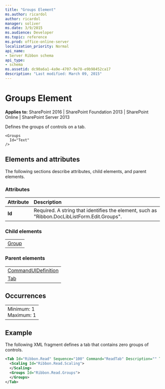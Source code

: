 ```yaml
---
title: "Groups Element"
ms.author: ricardol
author: ricardol
manager: soliver
ms.date: 3/9/2015
ms.audience: Developer
ms.topic: reference
ms.prod: office-online-server
localization_priority: Normal
api_name:
- Server Ribbon schema
api_type:
- schema
ms.assetid: dc90a6a1-4a9e-4707-9e78-e9b98452ca17
description: "Last modified: March 09, 2015"
---
```


# Groups Element

 
  
 **Applies to:** SharePoint 2016 | SharePoint Foundation 2013 | SharePoint Online | SharePoint Server 2013
  
Defines the groups of controls on a tab.
  
```
<Groups
  Id="Text"
/>
```

## Elements and attributes

The following sections describe attributes, child elements, and parent elements.

### Attributes

|**Attribute**|**Description**|
|:-----|:-----|
|**Id** <br/> |Required. A string that identifies the element, such as "Ribbon.DocLibListForm.Edit.Groups".  <br/> |
   
### Child elements

||
|:-----|
|[Group](group-element-ribbon.md)|
   
### Parent elements

||
|:-----|
|[CommandUIDefinition](../../sharepoint-features-schemas/custom-action-definition-schema/commanduidefinition-element.md) <br/> |
|[Tab](tab-element.md) <br/> |
   
## Occurrences

||
|:-----|
|Minimum: 1  <br/> Maximum: 1  <br/> |
   
## Example

The following XML fragment defines a tab that contains zero groups of controls.
  
```XML
<Tab Id="Ribbon.Read" Sequence="100" Command="ReadTab" Description="" Title="$Resources:core,TabRead;" CssClass="ms-browseTab">
  <Scaling Id="Ribbon.Read.Scaling">
  </Scaling>
  <Groups Id="Ribbon.Read.Groups">
  </Groups>
</Tab>
```


